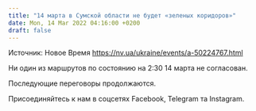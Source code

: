 ```yaml
---
title: "14 марта в Сумской области не будет «зеленых коридоров»"
date: Mon, 14 Mar 2022 04:16:00 +0200
draft: false
---
```

Источник: Новое Время https://nv.ua/ukraine/events/a-50224767.html


Ни один из маршрутов по состоянию на 2:30 14 марта не согласован.

Последующие переговоры продолжаются.

Присоединяйтесь к нам в соцсетях Facebook, Telegram та Instagram.
